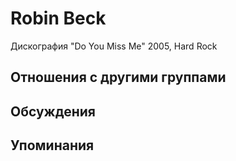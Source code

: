 # Robin Beck

Дискография
"Do You Miss Me" 2005, Hard Rock

## Отношения с другими группами


## Обсуждения


## Упоминания

